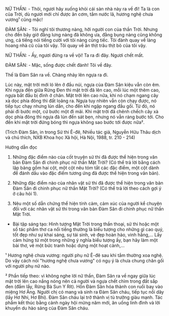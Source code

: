 NỮ THẦN: - Thôi, ngươi hãy xuống khỏi cái sàn nhà này ra về đi! Ta là con của Trời, dù ngươi mới chỉ được ăn cơm, tắm nước lã, hương nghệ chưa vương¹ cũng mặc!

ĐÀM SÂN: - Tôi nghĩ tôi thương nàng, hỡi người con của thần Trời. Nhưng cho đến bây giờ đằng lưng nàng đã không ưa, đằng bụng nàng cũng không ưng, cả tiếng nói tiếng cười với tôi nàng cũng tiếc. Tôi đành quay về làng hoang nhà cũ của tôi vậy. Tôi quay về ăn thịt trâu thịt bò của tôi vậy.

NỮ THẦN: - Ấy, ngươi đừng ra về vội! Ta ra đi đây. Ngươi chết mất.

ĐÀM SÂN: - Mặc, sống được chết đành! Tôi về đây.

Thế là Đàm Sân ra về. Chàng nhảy lên ngựa ra đi.

Lúc này, mặt trời mới ló lên ở đầu núi, ngựa của Đàm Sân kiệu vẫn còn êm. Khi ngựa đến giữa Rừng Đen thì mặt trời đã lên cao, mỗi lúc một thêm cao, ngựa bắt đầu bị đỉnh ở chân. Mặt trời lên cao nữa, khi nó chạm ngang cây xà dọc phía đông thì đất loãng ra. Ngựa tuy nhiên vẫn còn chạy được, nó tiếp tục chạy nhưng lún dần, cho đến khi ngập ngang đầu gối. Từ đó, nó phải đi bước một, cứ bước một đi mãi. Khi mặt trời đã chênh chếch cây xà dọc phía đông thì ngựa đã lún đến sát bẹn, nhưng nó vẫn ráng bước tới. Cho đến khi mặt trời đứng bóng thì ngựa không sao bước tới được nữa².

(Trích Đàm Sân, in trong Sử thi Ê-đê, Nhiều tác giả,
Nguyễn Hữu Thâu dịch và chú thích, NXB Khoa học Xã hội, Hà Nội, 1988, tr. 210 - 214)

Hướng dẫn đọc

1. Những đặc điểm nào của cốt truyện sử thi đã được thể hiện trong văn bản Đàm Sân đi chinh phục nữ thần Mặt Trời? (Có thể trả lời bằng cách lập bảng gồm hai cột, một cột nêu tóm tắt các đặc điểm, một cột dành để đánh dấu vào đặc điểm tương ứng đã được thể hiện trong văn bản).

2. Những đặc điểm nào của nhân vật sử thi đã được thể hiện trong văn bản Đàm Sân đi chinh phục nữ thần Mặt Trời? (Có thể trả lời theo cách gợi ý ở câu hỏi 1).

3. Nêu một số dẫn chứng thể hiện tính cảm, cảm xúc của người kể chuyện đối với các nhân vật sử thi trong văn bản Đàm Sân đi chinh phục nữ thần Mặt Trời.

* Bài tập sáng tạo: Hình tượng Mặt Trời trong thần thoại, sử thi hoặc một số tác phẩm thơ ca nổi tiếng thường là biểu tượng cho những gì cao quý, tốt đẹp như sự khai sáng, sự tái sinh, vẻ đẹp hoàn hảo, vinh hằng,... Lấy cảm hứng từ một trong những ý nghĩa biểu tượng ấy, bạn hãy làm một bài thơ, vẽ một bức tranh hoặc dựng một hoạt cảnh,...

¹ Hương nghệ chưa vương: người phụ nữ Ê-đê sau khi tắm thường xoa nghệ. Do vậy cách nói "hương nghệ chưa vương" có ngụ ý là chưa chung chăn gối với người phụ nữ nào.

² Phần tiếp theo: vì không nghe lời nữ thần, Đàm Sân ra về ngay giữa lúc mặt trời lên cao nắng nóng nên cả người và ngựa chết chìm trong đất sắp đen (đầm lầy, Rừng Bà Sun Y Rít). Hồn Đàm Sân hóa thành con ruồi bay vào miệng Hơ Ăng. Người chị có mang và sinh ra Đàm Sân cháu, tiếp tục nối dây (lấy Hơ Nhi, Hơ Bhi). Đàm Sân cháu lại trở thành vị tù trưởng giàu mạnh. Tác phẩm kết thúc bằng cảnh ngày hội mừng năm mới, ăn uống linh đình và lời khuyến du hào sảng của Đàm Sân cháu.